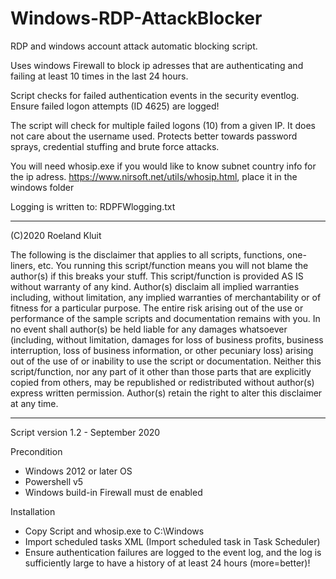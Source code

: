 # Windows-RDP-AttackBlocker
RDP and windows account attack automatic blocking script.

Uses windows Firewall to block ip adresses that are authenticating and failing at least 10 times in the last 24 hours.

Script checks for failed authentication events in the security eventlog.
Ensure failed logon attempts (ID 4625) are logged!

The script will check for multiple failed logons (10) from a given IP.
It does not care about the username used. Protects better towards password sprays, credential stuffing and brute force attacks.

You will need whosip.exe if you would like to know subnet country info for the ip adress.
 https://www.nirsoft.net/utils/whosip.html, place it in the windows folder

Logging is written to: RDPFWlogging.txt

---------------------------------------------------------------------------------------------------
(C)2020 Roeland Kluit

The following is the disclaimer that applies to all scripts, functions, one-liners, etc. 
You running this script/function means you will not blame the author(s) if this breaks your stuff.
This script/function is provided AS IS without warranty of any kind.
Author(s) disclaim all implied warranties including, without limitation, any implied warranties of merchantability or of fitness for a particular purpose.
The entire risk arising out of the use or performance of the sample scripts and documentation remains with you.
In no event shall author(s) be held liable for any damages whatsoever (including, without limitation, damages for loss of business profits, business interruption, loss of business information, or other pecuniary loss) arising out of the use of or inability to use the script or documentation.
Neither this script/function, nor any part of it other than those parts that are explicitly copied from others, may be republished or redistributed without author(s) express written permission.
Author(s) retain the right to alter this disclaimer at any time. 

---------------------------------------------------------------------------------------------------

Script version 1.2 - September 2020

Precondition
* Windows 2012 or later OS
* Powershell v5
* Windows build-in Firewall must de enabled

Installation

* Copy Script and whosip.exe to C:\Windows
* Import scheduled tasks XML (Import scheduled task in Task Scheduler)
* Ensure authentication failures are logged to the event log, and the log is sufficiently large to have a history of at least 24 hours (more=better)!
